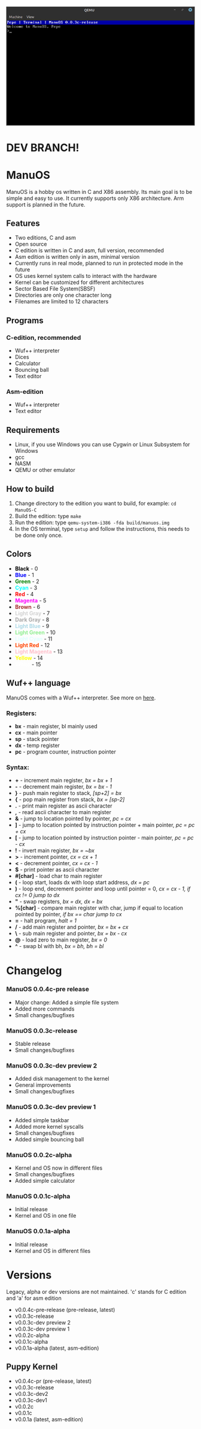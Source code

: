 ![Terminal](manuos1.png)
# DEV BRANCH!
# ManuOS
ManuOS is a hobby os written in C and X86 assembly. Its main goal is to be simple and easy to use. It currently supports only X86 architecture. Arm support is planned in the future. 
## Features
- Two editions, C and asm
- Open source
- C edition is written in C and asm, full version, recommended
- Asm edition is written only in asm, minimal version
- Currently runs in real mode, planned to run in protected mode in the future
- OS uses kernel system calls to interact with the hardware
- Kernel can be customized for different architectures
- Sector Based File System(SBSF)
- Directories are only one character long
- Filenames are limited to 12 characters
## Programs
### C-edition, recommended
- Wuf++ interpreter
- Dices
- Calculator
- Bouncing ball
- Text editor
### Asm-edition
- Wuf++ interpreter
- Text editor

## Requirements
- Linux, if you use Windows you can use Cygwin or Linux Subsystem for Windows
- gcc
- NASM
- QEMU or other emulator

## How to build
1. Change directory to the edition you want to build, for example: ```cd ManuOS-C```
2. Build the edition: type ```make```
3. Run the edition: type ```qemu-system-i386 -fda build/manuos.img``` 
3. In the OS terminal, type ```setup``` and follow the instructions, this needs to be done only once.

## Colors
- <span style="color:black">**Black**</span> - 0
- <span style="color:blue">**Blue**</span> - 1
- <span style="color:green">**Green**</span> - 2
- <span style="color:cyan">**Cyan**</span> - 3
- <span style="color:red">**Red**</span> - 4
- <span style="color:magenta">**Magenta**</span> - 5
- <span style="color:brown">**Brown**</span> - 6
- <span style="color:lightgray">**Light Gray**</span> - 7
- <span style="color:darkgray">**Dark Gray**</span> - 8
- <span style="color:lightblue">**Light Blue**</span> - 9
- <span style="color:lightgreen">**Light Green**</span> - 10
- <span style="color:lightcyan">**Light Cyan**</span> - 11
- <span style="color:orangered">**Light Red**</span> - 12
- <span style="color:pink">**Light Magenta**</span> - 13
- <span style="color:yellow">**Yellow**</span> - 14
- <span style="color:white">**White**</span> - 15

## Wuf++ language
ManuOS comes with a Wuf++ interpreter. See more on [here](https://github.com/Pepe-57/wpp). 
### Registers:
- **bx** - main register, bl mainly used
- **cx** - main pointer
- **sp** - stack pointer
- **dx** - temp register
- **pc** - program counter, instruction pointer
### Syntax:
- **+** - increment main register, *bx = bx + 1*
- **-** - decrement main register, *bx = bx - 1*
- **}** - push main register to stack, *[sp+2] = bx*
- **{** - pop main register from stack, *bx = [sp-2]*
- **.** - print main register as ascii character
- **,** - read ascii character to main register
- **&** - jump to location pointed by pointer, *pc = cx*
- **]** - jump to location pointed by instruction pointer + main pointer, *pc = pc + cx*
- **[** - jump to location pointed by instruction pointer - main pointer, *pc = pc - cx*
- **!** - invert main register, *bx = ~bx*
- **>** - increment pointer, *cx = cx + 1*
- **<** - decrement pointer, *cx = cx - 1*
- **$** - print pointer as ascii character
- **#[char]** - load char to main register
- **(** - loop start, loads dx with loop start address, *dx = pc*
- **)** - loop end, decrement pointer and loop until pointer = 0, *cx = cx - 1, if cx != 0 jump to dx*
- **"** - swap registers, *bx = dx, dx = bx*
- **%[char]** - compare main register with char, jump if equal to location pointed by pointer, *if bx == char jump to cx*
- **=** - halt program, *halt = 1*
- **/** - add main register and pointer, *bx = bx + cx*
- **\\** - sub main register and pointer, *bx = bx - cx*
- **@** - load zero to main register, *bx = 0*
- **^** - swap bl with bh, *bx = bh, bh = bl*

# Changelog
### ManuOS 0.0.4c-pre release
- Major change: Added a simple file system
- Added more commands
- Small changes/bugfixes
### ManuOS 0.0.3c-release
- Stable release
- Small changes/bugfixes
### ManuOS 0.0.3c-dev preview 2
- Added disk management to the kernel
- General improvements
- Small changes/bugfixes
### ManuOS 0.0.3c-dev preview 1
- Added simple taskbar
- Added more kernel syscalls
- Small changes/bugfixes
- Added simple bouncing ball
### ManuOS 0.0.2c-alpha
- Kernel and OS now in different files
- Small changes/bugfixes
- Added simple calculator
### ManuOS 0.0.1c-alpha
- Initial release
- Kernel and OS in one file
### ManuOS 0.0.1a-alpha
- Initial release
- Kernel and OS in different files
# Versions
Legacy, alpha or dev versions are not maintained. 'c' stands for C edition and 'a' for asm edition
- v0.0.4c-pre-release (pre-release, latest)
- v0.0.3c-release
- v0.0.3c-dev preview 2
- v0.0.3c-dev preview 1
- v0.0.2c-alpha
- v0.0.1c-alpha
- v0.0.1a-alpha (latest, asm-edition)
## Puppy Kernel
- v0.0.4c-pr (pre-release, latest)
- v0.0.3c-release
- v0.0.3c-dev2
- v0.0.3c-dev1
- v0.0.2c
- v0.0.1c
- v0.0.1a (latest, asm-edition)
